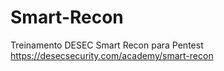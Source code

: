# Smart-Recon
Treinamento DESEC Smart Recon para Pentest
https://desecsecurity.com/academy/smart-recon
